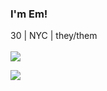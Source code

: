 ### I'm Em!
30 | NYC | they/them <br/><br/>
<img src='https://scontent-lga3-1.xx.fbcdn.net/v/t1.15752-9/182043565_549058602750255_5653464816018821659_n.png?_nc_cat=111&ccb=1-3&_nc_sid=ae9488&_nc_ohc=H838VyHcxlQAX_nH4fv&_nc_ht=scontent-lga3-1.xx&oh=6e1e1460737d5d52671c3fbfc848fa3e&oe=60B686AC'/>

<img src='https://media-exp1.licdn.com/dms/image/C4E2DAQGJKi452GktAw/profile-treasury-image-shrink_8192_8192/0/1619192261771?e=1620248400&v=beta&t=zTnBrwcrRwLoM3hg3MWjzEmvXzEhIBzEULndW7i2EVQ'/>
